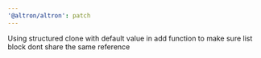 ```yaml
---
'@altron/altron': patch
---
```


Using structured clone with default value in add function to make sure list block dont share the same reference
